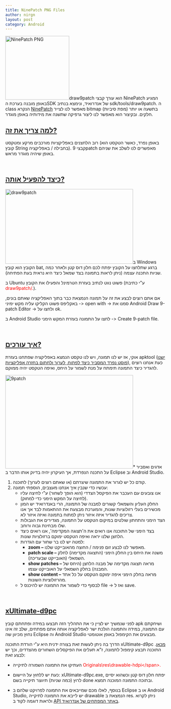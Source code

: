 ```yaml
---
title: NinePatch PNG Files
author: nirgn
layout: post
category: Android
---
```

[<img class="alignleft wp-image-1774" src="http://www.lifelongstudent.net/wp-content/uploads/2014/07/NinePatch_PNG.png" alt="NinePatch PNG" width="200" height="200" srcset="http://www.lifelongstudent.net/wp-content/uploads/2014/07/NinePatch_PNG.png 300w, http://www.lifelongstudent.net/wp-content/uploads/2014/07/NinePatch_PNG-150x150.png 150w, http://www.lifelongstudent.net/wp-content/uploads/2014/07/NinePatch_PNG-1024x1024.png 1024w, http://www.lifelongstudent.net/wp-content/uploads/2014/07/NinePatch_PNG-144x144.png 144w" sizes="(max-width: 200px) 100vw, 200px" />](http://www.lifelongstudent.net/wp-content/uploads/2014/07/NinePatch_PNG.png)draw9patch הוא עורך קבצי NinePatch המגיע באופן מובנה בערכת הSDK של אנדרואיד, ונימצא בנתיב sdk/tools/draw9patch. ה class הנקרא <a href="http://developer.android.com/reference/android/graphics/NinePatch.html" target="_blank">NinePatch</a> מאפשר לנו לצייר bitmap (מפת סיביות) בתשעה או יותר חלקים. ובקיצור הוא מאפשר לנו ליצור גרפיקה שתשנה את מידותיה באופן מוגדר.

<!--more-->

## <span style="text-decoration: underline;"><strong>למה צריך את זה?</strong></span>

רוב הלחצנים באפליקציות מורכבים מרקע ומטקסט (באופן נפרד, כאשר הטקסט הוא קובץ String בחבילה / באפליקציה). קבצי 9patch מאפשרים לנו לשלב את שניהם באופן שיהיה מוגדר מראש.

&nbsp;

## <span style="text-decoration: underline;"><strong>כיצד להפעיל אותה?</strong></span>

<img class="alignleft wp-image-1776" src="http://www.lifelongstudent.net/wp-content/uploads/2014/07/draw9patch.png" alt="draw9patch" width="400" height="234" />ב Windows הקובץ הוא קובץ bat, ברגע שתלחצו על הקובץ יפתח לכם חלון דוס קטן ולאחר כמה שניות התכנה עצמה (ניתן לראות בתמונה בצד שמאל כיצד היא נראית בעת הפתיחה).

ב Ubuntu פשוט נווט לנתיב בעזרת הטרמינל והפעילו את הקובץ (ע"י כתיבת <span style="color: #ff0000;">draw9patch/.</span>).

אם אתם רוצים לבצע את זה על תמונה הנמצאת כבר בתוך האפליקציה שאתם בונים, באקליפס פשוט הקליקו עליה מקש ימיני -> open with -> סמנו את Android Draw 9-patch Editor -> ולחצו על ok.

ב Android Studio לחצו על התמונה בעזרת המקש הימני -> Create 9-patch file.

&nbsp;

## <span style="text-decoration: underline;"><strong>איך עורכים?</strong></span>

אוקי, אז יש לנו תמונה, ויש לנו טקסט הנמצא באפליקציה שפתחנו בעזרת apktool (<a title="Analyze an Apk file" href="http://www.lifelongstudent.net/2012/06/848/" target="_blank">ישנו פוסט נפרד המסביר כיצד לפתוח, לערוך ולחתום בחזרה אפליקציות</a>), כעת אנחנו רוצים להגדיר כיצד התמונה תימתח על מנת לשמור על היחס, ואיפה הטקסט יהיה ממוקם.

[<img class="alignleft wp-image-1779" src="http://www.lifelongstudent.net/wp-content/uploads/2014/07/9patch-.png" alt="9patch" width="400" height="293" />](http://www.lifelongstudent.net/wp-content/uploads/2014/07/9patch-.png)* אדגים ואסביר על התכנה הנפרדת, אך העיקרון יהיה בדיוק אותו הדבר ב Eclipse וב Android Studio.

  1. קודם כל יש לגרור את התמונה שיצרתם (או שאתם רוצים לערוך) לתוכנה.
  2. עכשיו כדי שנבין איך אנחנו מעצבים, הוספתי תמונה:
      * אנו צובעים עם העכבר את הפיקסל הצדדי (הוא הופך לשחור) ע"י לחיצה עליו (לחיצה על המקש הימני כדי למחוק).
      * החלק העליון והשמאלי קשורים למבנה של התמונה, הרי באנדרואיד יש המון מכשירים בעלי רזולוציות שונות, והמערכת מבצעת את ההתאמות לבד אך אנו צריכים להגדיר איזה איזור ניתן למתוח בתמונה ואיזה איזור לא.
      * הצד הימני והתחתון שולטים במיקום הטקסט על התמונה, מגדירים את הגבולות שלו מבחינת גבוה ורוחב.
      * בצד הימני של התוכנה אנו רואים את ה'תצוגה המקדימה', אנו רואים כיצד הלחצן שלנו יראה ואיפה הטקסט ימוקם ברזולציות שונות.
      * למטה יש לנו בר שחור עם הגדרות:
          * **zoom &#8211;** מאפשר לנו לבצע זום פנימה / החוצה מהאובייקט שלנו.
          * **patch scale &#8211;** משנה את היחס בין החלק הימני (התצוגה מקדימה) לחלק השמאלי (האובייקט שבעריכה).
          * **show patches &#8211;** מראה תצוגה מקדימה של מבנה הלחצן (היחס של המבנה) בחלק השמאלי על האובייקט עצמו.
          * **show content &#8211;** מראה בחלק הימני איפה ימוקם הטקסט על כל אחד מהרזולוציות השונות.
      * לבסוף כדי לשמור את התמונה יש להיכנס ל file -> ואז ל save.

&nbsp;

## <span style="text-decoration: underline;"><strong>xUltimate-d9pc</strong></span>

לפני שנמשיך יש לציין כי את התהליך הזה תבצעו במידה ופתחתם קובץ apk ושיחקתם עם התמונה, במידה והתמונה הולכת ישר לאפליקציה אותה אתם מפתחים, שלב זה אינו נחוץ מכיוון שה Eclipse וה Android Studio מבצעים את הקימפול באופן אוטומטי.

הדרך בה ניתן לעשות זאת בצורה ידנית היא ע"י הורדת התוכנה xUltimate-d9pc <a href="http://forum.xda-developers.com/attachment.php?attachmentid=453855&d=1291226013" target="_blank">מכאן</a>. התוכנה תבצע קימפול לתמונה, ז"א תעלים את הפיקסלים השחורים מהצדדים, וכך יש לבצע זאת:

  * העתיקו את התמונה השמורה לתיקייה <span style="color: #ff0000;">Originals\res\drawable-hdpi\</span>.
  * כעת יש ללחוץ על היישום: xUltimate-d9pc.exe, יפתח חלון דוס קטן וכשהוא יסיים לרוץ (כמה שניות) תיווצר תיקייה בשם done ובתוכה התמונה המוכנה תמצא.

* בנוסף, לאלו מכם שמייבאים את התמונה לפרויקט שלהם ב Eclipse או ב Android Studio, יש לייבא את התמונה לתיקייה drawable הנמצאת ב res. ניתן לקרוא ולראות דוגמה לקוד ב <a href="http://developer.android.com/guide/topics/graphics/2d-graphics.html#nine-patch" target="_blank">API באתר המפתחים של אנדרואיד</a>.
